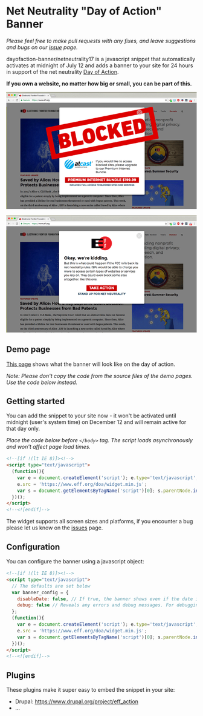 # Net Neutrality "Day of Action" Banner

_Please feel free to make pull requests with any fixes, and leave suggestions and bugs on our [issue](https://github.com/EFForg/dayofaction-banner/issues) page._

dayofaction-banner/netneutrality17 is a javascript snippet that automatically activates at midnight of July 12 and adds a banner to your site for 24 hours in support of the net neutrality [Day of Action](https://www.eff.org/deeplinks/2017/06/eff-and-broad-coalition-call-day-action-defend-net-neutrality).

**If you own a website, no matter how big or small, you can be part of this.**

<a href="https://efforg.github.io/dayofaction-banner/example/banner.html" target="_blank"><img src="screenshots/DoA-snap-1.png" alt="Day of Action screenshot 1" /></a>

<a href="https://efforg.github.io/dayofaction-banner/example/banner.html" target="_blank"><img src="screenshots/DoA-snap-2.png" alt="Day of Action screenshot 2" /></a>

## Demo page

<a href="https://efforg.github.io/dayofaction-banner/example/banner.html">This page</a> shows what the banner will look like on the day of action.

*Note: Please don't copy the code from the source files of the demo pages. Use the code below instead.*

## Getting started

You can add the snippet to your site now - it won't be activated until midnight (user's system time) on December 12 and will remain active for that day only.

_Place the code below before `</body>` tag. The script loads asynchronously and won't affect page load times._

```html
<!--[if !(lt IE 8)]><!-->
<script type="text/javascript">
  (function(){
    var e = document.createElement('script'); e.type='text/javascript'; e.async = true;
    e.src = 'https://www.eff.org/doa/widget.min.js';
    var s = document.getElementsByTagName('script')[0]; s.parentNode.insertBefore(e, s);
  })();
</script>
<!--<![endif]-->
```

The widget supports all screen sizes and platforms, if you encounter a bug please let us know on the [issues](https://github.com/EFForg/dayofaction-banner/issues) page.

## Configuration

You can configure the banner using a javascript object:

```html
<!--[if !(lt IE 8)]><!-->
<script type="text/javascript">
  // The defaults are set below
  var banner_config = {
    disableDate: false, // If true, the banner shows even if the date is not yet 06/21/2016. Use for testing.
    debug: false // Reveals any errors and debug messages. For debugging purposes only.
  };
  (function(){
    var e = document.createElement('script'); e.type='text/javascript'; e.async = true;
    e.src = 'https://www.eff.org/doa/widget.min.js';
    var s = document.getElementsByTagName('script')[0]; s.parentNode.insertBefore(e, s);
  })();
</script>
<!--<![endif]-->
```

## Plugins

These plugins make it super easy to embed the snippet in your site:

* Drupal: https://www.drupal.org/project/eff_action
* ...
